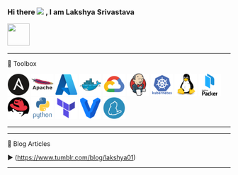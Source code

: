 ### Hi there <img src="https://raw.githubusercontent.com/MartinHeinz/MartinHeinz/master/wave.gif" width="30px"> , I am Lakshya Srivastava


<img src="hhttps://images.app.goo.gl/mhSs6J5VywbTGH9y5"  width="50" height="50"/>


<!--
**lakshya0102/lakshya0102** is a ✨ _special_ ✨ repository because its `README.md` (this file) appears on your GitHub profile.

Here are some ideas to get you started:

- 🔭 I’m currently working on ...
- 🌱 I’m currently learning ...
- 👯 I’m looking to collaborate on ...
- 🤔 I’m looking for help with ...
- 💬 Ask me about ...
- 📫 How to reach me: ...
- 😄 Pronouns: ...
- ⚡ Fun fact: ...
-->

---

🧰 Toolbox

<img src="https://github.com/devicons/devicon/blob/master/icons/ansible/ansible-original.svg"  width="50" height="50"/> <img src="https://github.com/devicons/devicon/blob/master/icons/apache/apache-original-wordmark.svg"  width="50" height="50"/> <img src="https://github.com/devicons/devicon/blob/master/icons/azure/azure-original.svg"  width="50" height="50"/> <img src="https://github.com/devicons/devicon/blob/master/icons/docker/docker-original.svg"  width="50" height="50"/> <img src="https://github.com/devicons/devicon/blob/master/icons/googlecloud/googlecloud-original.svg"  width="50" height="50"/> <img src="https://github.com/devicons/devicon/blob/master/icons/jenkins/jenkins-original.svg"  width="50" height="50"/> <img src="https://github.com/devicons/devicon/blob/master/icons/kubernetes/kubernetes-plain-wordmark.svg"  width="50" height="50"/>
<img src="https://github.com/devicons/devicon/blob/master/icons/linux/linux-original.svg"  width="50" height="50"/>
<img src="https://github.com/devicons/devicon/blob/master/icons/packer/packer-original-wordmark.svg"  width="50" height="50"/>
<img src="https://github.com/devicons/devicon/blob/master/icons/redhat/redhat-original.svg"  width="50" height="50"/>
<img src="https://github.com/devicons/devicon/blob/master/icons/python/python-original-wordmark.svg"  width="50" height="50"/>
<img src="https://github.com/devicons/devicon/blob/master/icons/terraform/terraform-original.svg"  width="50" height="50"/>
<img src="https://github.com/devicons/devicon/blob/master/icons/vagrant/vagrant-original.svg"  width="50" height="50"/>
<img src="https://github.com/devicons/devicon/blob/master/icons/yarn/yarn-original.svg"  width="50" height="50"/>



---


---

📘 Blog Articles


▶ (https://www.tumblr.com/blog/lakshya01)

---







